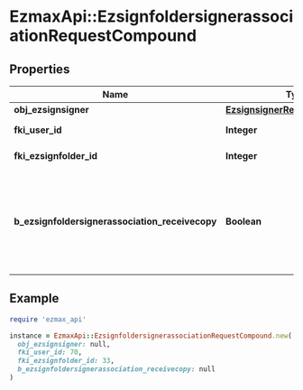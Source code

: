 # EzmaxApi::EzsignfoldersignerassociationRequestCompound

## Properties

| Name | Type | Description | Notes |
| ---- | ---- | ----------- | ----- |
| **obj_ezsignsigner** | [**EzsignsignerRequestCompound**](EzsignsignerRequestCompound.md) |  | [optional] |
| **fki_user_id** | **Integer** | The unique ID of the User | [optional] |
| **fki_ezsignfolder_id** | **Integer** | The unique ID of the Ezsignfolder |  |
| **b_ezsignfoldersignerassociation_receivecopy** | **Boolean** | If this flag is true. The signatory will receive a copy of every signed Ezsigndocument even if it ain&#39;t required to sign the document. | [optional] |

## Example

```ruby
require 'ezmax_api'

instance = EzmaxApi::EzsignfoldersignerassociationRequestCompound.new(
  obj_ezsignsigner: null,
  fki_user_id: 70,
  fki_ezsignfolder_id: 33,
  b_ezsignfoldersignerassociation_receivecopy: null
)
```

